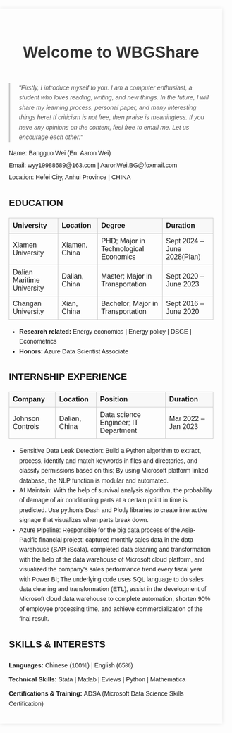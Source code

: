 <!DOCTYPE html>
<html lang="en">
<head>
<meta charset="UTF-8">
<meta name="viewport" content="width=device-width, initial-scale=1.0">
<title>WBGShare</title>
<style>
  body {
    font-family: 'Arial', sans-serif;
    line-height: 1.6;
    margin: 0;
    padding: 0;
  }
  .container {
    max-width: 800px;
    margin: 20px auto;
    padding: 20px;
    box-shadow: 0 0 10px rgba(0, 0, 0, 0.1);
  }
  .custom-blockquote {
    border-left: 3px solid #ccc;
    margin: 1em 0;
    padding-left: 20px;
    font-style: italic;
    color: #555;
  }
  .header {
    text-align: center;
    margin-bottom: 40px;
  }
  .header h1 {
    font-size: 36px;
    color: #333;
  }
  .info {
    margin-bottom: 20px;
  }
  .info p {
    margin: 5px 0;
  }
  .table {
    width: 100%;
    border-collapse: collapse;
  }
  .table th, .table td {
    border: 1px solid #ccc;
    padding: 8px;
    text-align: left;
  }
  .table th {
    background-color: #f8f8f8;
  }
  .skills {
    margin-top: 20px;
  }
  .skills ul {
    list-style-type: none;
    padding: 0;
  }
  .skills ul li {
    margin-bottom: 10px;
  }
</style>
</head>
<body>
<div class="container">
  <div class="header">
    <h1 id="welcome-to-wbgshare">Welcome to WBGShare</h1>
  </div>

  <div class="info">
    <blockquote class="custom-blockquote">
      <p>"Firstly, I introduce myself to you. I am a computer enthusiast, a student who loves reading, writing, and new things. In the future, I will share my learning process, personal paper, and many interesting things here! If criticism is not free, then praise is meaningless. If you have any opinions on the content, feel free to email me. Let us encourage each other."</p>
    </blockquote>
    <p>Name: Bangguo Wei (En: Aaron Wei)</p>
    <p>Email: wyy19988689@163.com | AaronWei.BG@foxmail.com</p>
    <p>Location: Hefei City, Anhui Province | CHINA</p>
  </div>

  <h2 id="education">EDUCATION</h2>
  <table class="table">
    <tr>
      <th>University</th>
      <th>Location</th>
      <th>Degree</th>
      <th>Duration</th>
    </tr>
    <tr>
      <td>Xiamen University</td>
      <td>Xiamen, China</td>
      <td>PHD; Major in Technological Economics</td>
      <td>Sept 2024 – June 2028(Plan)</td>
    </tr>
    <tr>
      <td>Dalian Maritime University</td>
      <td>Dalian, China</td>
      <td>Master; Major in Transportation</td>
      <td>Sept 2020 – June 2023</td>
    </tr>
    <tr>
      <td>Changan University</td>
      <td>Xian, China</td>
      <td>Bachelor; Major in Transportation</td>
      <td>Sept 2016 – June 2020</td>
    </tr>
  </table>
  <ul>
    <li><strong>Research related:</strong> Energy economics | Energy policy | DSGE | Econometrics</li>
    <li><strong>Honors:</strong> Azure Data Scientist Associate</li>
  </ul>

  <h2 id="internship-experience">INTERNSHIP EXPERIENCE</h2>
  <table class="table">
    <tr>
      <th>Company</th>
      <th>Location</th>
      <th>Position</th>
      <th>Duration</th>
    </tr>
    <tr>
      <td>Johnson Controls</td>
      <td>Dalian, China</td>
      <td>Data science Engineer; IT Department</td>
      <td>Mar 2022 – Jan 2023</td>
    </tr>
  </table>
  <ul>
    <li>Sensitive Data Leak Detection: Build a Python algorithm to extract, process, identify and match keywords in files and directories, and classify permissions based on this; By using Microsoft platform linked database, the NLP function is modular and automated.</li>
    <li>AI Maintain: With the help of survival analysis algorithm, the probability of damage of air conditioning parts at a certain point in time is predicted. Use python's Dash and Plotly libraries to create interactive signage that visualizes when parts break down.</li>
    <li>Azure Pipeline: Responsible for the big data process of the Asia-Pacific financial project: captured monthly sales data in the data warehouse (SAP, iScala), completed data cleaning and transformation with the help of the data warehouse of Microsoft cloud platform, and visualized the company's sales performance trend every fiscal year with Power BI; The underlying code uses SQL language to do sales data cleaning and transformation (ETL), assist in the development of Microsoft cloud data warehouse to complete automation, shorten 90% of employee processing time, and achieve commercialization of the final result.</li>
  </ul>

  <h2 id="skills-interests">SKILLS & INTERESTS</h2>
  <div class="skills">
    <ul>
      <li><strong>Languages:</strong> Chinese (100%) | English (65%)</li>
      <li><strong>Technical Skills:</strong> Stata | Matlab | Eviews | Python | Mathematica</li>
      <li><strong>Certifications & Training: </strong> ADSA (Microsoft Data Science Skills Certification)</li>
    </ul>
  </div>
</div>
</body>
</html>
